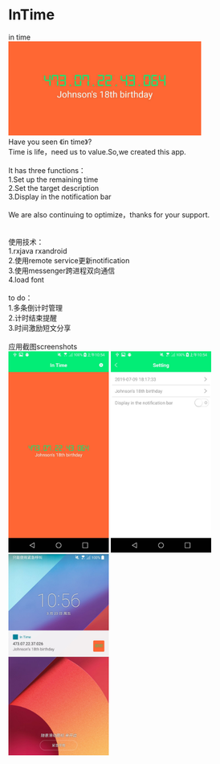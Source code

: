# InTime
in time</br>
<img width="384" height="187" src="https://github.com/FreeLeo/InTime/blob/master/screenshots/WechatIMG45.png"/>
</br>
Have you seen 《in time》?</br>
Time is life，need us to value.So,we created this app.</br>
</br>
It has three functions：</br>
1.Set up the remaining time</br>
2.Set the target description</br>
3.Display in the notification bar</br>
</br>
We are also continuing to optimize，thanks for your support.</br>
</br>
</br>
使用技术：</br>
1.rxjava rxandroid</br>
2.使用remote service更新notification</br>
3.使用messenger跨进程双向通信</br>
4.load font</br>
</br>
to do：</br>
1.多条倒计时管理</br>
2.计时结束提醒</br>
3.时间激励短文分享</br>
</br>
应用截图screenshots</br>
<img width="200" height="400" src="https://github.com/FreeLeo/InTime/blob/master/screenshots/WechatIMG45.jpeg"/>
<img width="200" height="400" src="https://github.com/FreeLeo/InTime/blob/master/screenshots/WechatIMG46.jpeg"/>
<img width="200" height="400" src="https://github.com/FreeLeo/InTime/blob/master/screenshots/WechatIMG48.jpeg"/>
